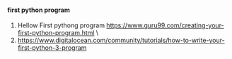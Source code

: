 #### first python program

1. Hellow First pythong program https://www.guru99.com/creating-your-first-python-program.html \
2. https://www.digitalocean.com/community/tutorials/how-to-write-your-first-python-3-program
